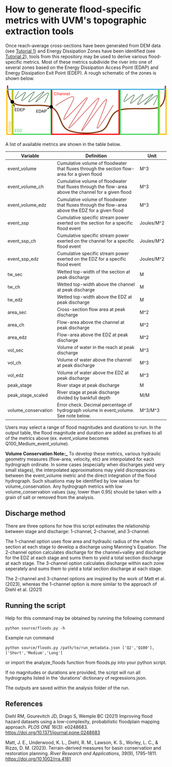 # How to generate flood-specific metrics with UVM's topographic extraction tools

Once reach-average cross-sections have been generated from DEM data (see [Tutorial 1](Topographic_Extraction.md)) and Energy Dissipation Zones have been identified (see [Tutorial 2](Feature_Extraction.md)), tools from this repository may be used to derive various flood-specific metrics.  Most of these metrics subdivide the river into one of several zones based on the Energy Dissipation Access Point (EDAP) and Energy Dissipation Exit Point (EDEP).  A rough schematic of the zones is shown below.

<img src="../../images/zone_schematic.png" alt= “zone_schematic”>

A list of available metrics are shown in the table below.

**Variable**|**Definition**|**Unit**
-----|-----|-----
event\_volume|Cumulative volume of floodwater that fluxes through the section flow-area for a given flood|M^3
event\_volume\_ch|Cumulative volume of floodwater that fluxes through the flow-area above the channel for a given flood|M^3
event\_volume\_edz|Cumulative volume of floodwater that fluxes through the flow-area above the EDZ for a given flood|M^3
event\_ssp|Cumulative specific stream power exerted on the section for a specific flood event|Joules/M^2
event\_ssp\_ch|Cumulative specific stream power exerted on the channel for a specific flood event|Joules/M^2
event\_ssp\_edz|Cumulative specific stream power exerted on the EDZ for a specific flood event|Joules/M^2
tw\_sec|Wetted top-width of the section at peak discharge|M
tw\_ch|Wetted top-width above the channel at peak discharge|M
tw\_edz|Wetted top-width above the EDZ at peak discharge|M
area\_sec|Cross-section flow area at peak discharge|M^2
area\_ch|Flow-area above the channel at peak discharge|M^2
area\_edz|Flow-area above the EDZ at peak discharge|M^2
vol\_sec|Volume of water in the reach at peak discharge|M^3
vol\_ch|Volume of water above the channel at peak discharge|M^3
vol\_edz|Volume of water above the EDZ at peak discharge|M^3
peak\_stage|River stage at peak discharge|M
peak\_stage\_scaled|River stage at peak discharge divided by bankfull depth|M/M
volume\_conservation|Error check.  Decimal percentage of hydrograph volume in event\_volume.   See note below.|M^3/M^3


Users may select a range of flood magnitudes and durations to run.  In the output table, the flood magnitude and duration are added as prefixes to all of the metrics above (ex. event_volume becomes Q100_Medium_event_volume).

**Volume Conservation Note:_**  To develop these metrics, various hydraulic geometry measures (flow-area, velocity, etc) are interpolated for each hydrograph ordinate.  In some cases (especially when discharges yield very small stages), the interpolated approximations may yield discrepancies between the event_volume metric and the direct integration of the flood hydrograph.  Such situations may be identified by low values for volume_conservation.  Any hydrograph metrics with low volume_conservation values (say, lower than 0.95) should be taken with a grain of salt or removed from the analysis.

## Discharge method

There are three options for how this script estimates the relationship between stage and discharge: 1-channel, 2-channel, and 3-channel.

The 1-channel option uses flow area and hydraulic radius of the whole section at each stage to develop a discharge using Manning's Equation.  The 2-channel option calculates discharge for the channel+valley and discharge for the EDZ at each stage and sums them to yield a total section discharge at each stage.  The 3-channel option calculates discharge within each zone seperately and sums them to yield a total section discharge at each stage.

The 2-channel and 3-channel options are inspired by the work of Matt et al. (2023), whereas the 1-channel option is more similar to the approach of Diehl et al. (2021)

## Running the script

Help for this command may be obtained by running the following command

```console
python source/floods.py -h
```

Example run command

```console
python source/floods.py /path/to/run_metadata.json ['Q2','Q100'], ['Short','Medium','Long']
```

or import the analyze_floods function from floods.py into your python script.

If no magnitudes or durations are provided, the script will run all hydrographs listed in the 'durations' dictionary of regressions.json.

The outputs are saved within the analysis folder of the run.


## References

Diehl RM, Gourevitch JD, Drago S, Wemple BC (2021) Improving flood hazard datasets using a low-complexity, probabilistic floodplain mapping approach. <i>PLOS ONE</i> 16(3): e0248683. https://doi.org/10.1371/journal.pone.0248683

Matt, J. E., Underwood, K. L., Diehl, R. M., Lawson, K. S., Worley, L. C., & Rizzo, D. M. (2023). Terrain-derived measures for basin conservation and restoration planning. <i>River Research and Applications</i>, 39(9), 1795–1811. https://doi.org/10.1002/rra.4181
